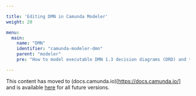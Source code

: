```yaml
---

title: 'Editing DMN in Camunda Modeler'
weight: 20

menu:
  main:
    name: "DMN"
    identifier: "camunda-modeler-dmn"
    parent: "modeler"
    pre: "How to model executable DMN 1.3 decision diagrams (DRD) and tables."

---
```


This content has moved to (docs.camunda.io)[https://docs.camunda.io/] and is available [here](https://docs.camunda.io/docs/components/modeler/dmn/camunda-modeler-dmn/) for all future versions.